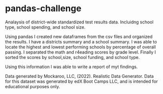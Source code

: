 # pandas-challenge
Analaysis of district-wide standardized test results data. Incluidng school type, school spending, and school size.

Using pandas I created new dataframes from the csv files and organized the results. I have a districts summary and a school summary. I was able to locate the highest and lowest performing schools by percentage of overall passing. I separated the math and r4eading scores by grade level. Finally I sorted the scores by school,size, school funding, and school type.

Using this information I was able to write a report of myt findings.


Data generated by Mockaroo, LLC, (2022). Realistic Data Generator. Data for this dataset was generated by edX Boot Camps LLC, and is intended for educational purposes only.
